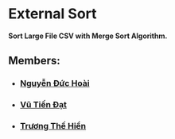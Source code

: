 # External Sort

**Sort Large File CSV with Merge Sort Algorithm.** 

## Members:
   * ### [Nguyễn Đức Hoài](https://github.com/duch25)
   * ### [Vũ Tiến Đạt](https://github.com/vtd182)
   * ### [Trương Thế Hiển](https://github.com/Thehien0811)
